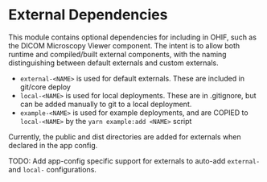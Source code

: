 # External Dependencies

This module contains optional dependencies for including in OHIF, such
as the DICOM Microscopy Viewer component.  The intent is to allow both
runtime and compiled/built external components, with the naming distinguishing
between default externals and custom externals.

* `external-<NAME>` is used for default externals.  These are included in git/core deploy
* `local-<NAME>` is used for local deployments.  These are in .gitignore, but can be added manually to git to a local deployment.
* `example-<NAME>` is used for example deployments, and are COPIED to `local-<NAME>` by the `yarn example:add <NAME>` script

Currently, the public and dist directories are added for externals when declared in the app config.

TODO: Add app-config specific support for externals to auto-add `external-` and `local-` configurations.
